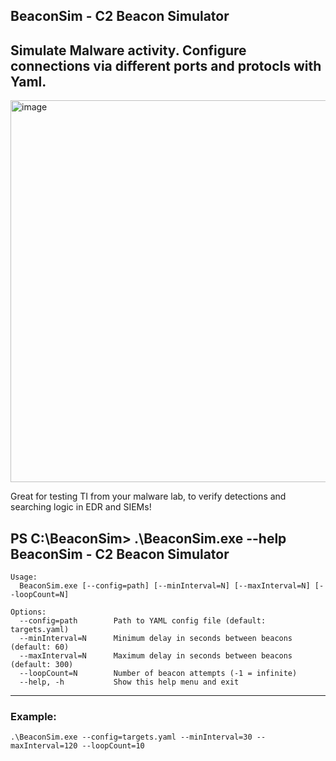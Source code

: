 ## BeaconSim - C2 Beacon Simulator
Simulate Malware activity. Configure connections via different ports and protocls with Yaml.
---


<img width="611" alt="image" src="https://github.com/user-attachments/assets/f8c162a8-d24b-4732-99b5-42d4cd0a4686" />


Great for testing TI from your malware lab, to verify detections and searching logic in EDR and SIEMs!


PS C:\BeaconSim\> .\BeaconSim.exe --help
BeaconSim - C2 Beacon Simulator
---------------------------------

```
Usage:
  BeaconSim.exe [--config=path] [--minInterval=N] [--maxInterval=N] [--loopCount=N]

Options:
  --config=path        Path to YAML config file (default: targets.yaml)
  --minInterval=N      Minimum delay in seconds between beacons (default: 60)
  --maxInterval=N      Maximum delay in seconds between beacons (default: 300)
  --loopCount=N        Number of beacon attempts (-1 = infinite)
  --help, -h           Show this help menu and exit
```

---

### Example:

```
.\BeaconSim.exe --config=targets.yaml --minInterval=30 --maxInterval=120 --loopCount=10
```
